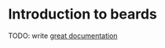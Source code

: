 # Introduction to beards

TODO: write [great documentation](http://jacobian.org/writing/great-documentation/what-to-write/)
